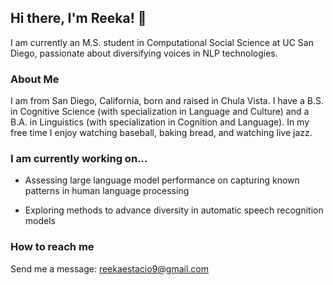 ## Hi there, I'm Reeka! 👋

I am currently an M.S. student in Computational Social Science at UC San Diego, passionate about diversifying voices in NLP technologies.

### About Me

I am from San Diego, California, born and raised in Chula Vista. I have a B.S. in Cognitive Science (with specialization in Language and Culture) and a B.A. in Linguistics (with specialization in Cognition and Language). In my free time I enjoy watching baseball, baking bread, and watching live jazz.

### I am currently working on...

- Assessing large language model performance on capturing known patterns in human language processing
  
- Exploring methods to advance diversity in automatic speech recognition models

### How to reach me

Send me a message: reekaestacio9@gmail.com
<!--
**rdestaci/rdestaci** is a ✨ _special_ ✨ repository because its `README.md` (this file) appears on your GitHub profile.

Here are some ideas to get you started:

- 🔭 I’m currently working on ...
- 🌱 I’m currently learning ...
- 👯 I’m looking to collaborate on ...
- 🤔 I’m looking for help with ...
- 💬 Ask me about ...
- 📫 How to reach me: ...
- 😄 Pronouns: ...
- ⚡ Fun fact: ...
-->
